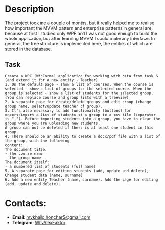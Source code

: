 # Description
The project took me a couple of months, but it really helped me to realise how important the MVVM pattern and enterprise patterns in general are, because at first I studied only WPF and I was not good enough to build the whole application, but after learning MVVM I could make any interface. In general, the tree structure is implemented here, the entities of which are stored in the database.

## Task
```
Create a WPF (WinForms) application for working with data from task 6 (and extend it for a new entity - Teacher)
1. On the default page - show a list of courses. When the course is selected - show a list of groups for the selected course. When the group is selected - show a list of students for the selected group. (You can replace course and group lists with a treeview)
2. A separate page for create/delete groups and edit group (change group name, select/update teacher of group).
3. It's also necessary to add functionality (buttons) for export/import a list of students of a group to a csv file (separator is ","). Before importing students into a group, you have to clear the group where you are uploading new students.
A group can not be deleted if there is at least one student in this group.
4. There should be an ability to create a docx/pdf file with a list of the group, with the following
content:
The document title:
- the course name
- the group name
The document itself:
- a numbered list of students (full name)
5. A separate page for editing students (add, update and delete), Change student data (name, surname)
6. Add a new entity Teacher (name, surname). Add the page for editing (add, update and delete).
```

# Contacts:
- **Email**: [mykhailo.honchar5@gmail.com](mailto:mykhailo.honchar5@gmail.com)
- **Telegram**: [WhyAlexFaktor](https://t.me/WhyAlexFaktor)

